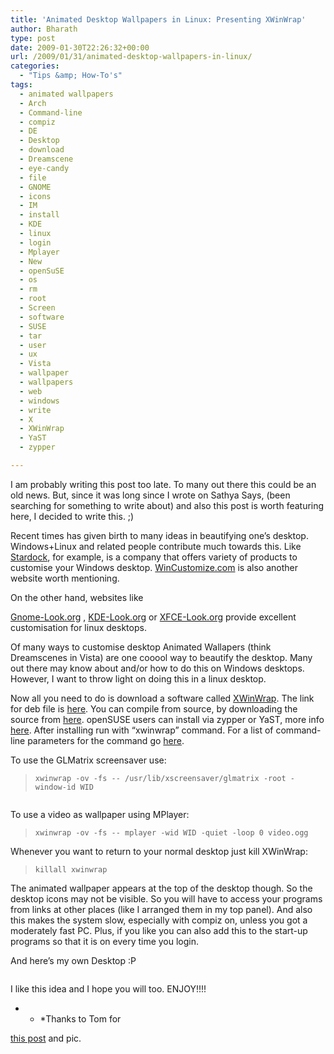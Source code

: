 ```yaml
---
title: 'Animated Desktop Wallpapers in Linux: Presenting XWinWrap'
author: Bharath
type: post
date: 2009-01-30T22:26:32+00:00
url: /2009/01/31/animated-desktop-wallpapers-in-linux/
categories:
  - "Tips &amp; How-To's"
tags:
  - animated wallpapers
  - Arch
  - Command-line
  - compiz
  - DE
  - Desktop
  - download
  - Dreamscene
  - eye-candy
  - file
  - GNOME
  - icons
  - IM
  - install
  - KDE
  - linux
  - login
  - Mplayer
  - New
  - openSuSE
  - os
  - rm
  - root
  - Screen
  - software
  - SUSE
  - tar
  - user
  - ux
  - Vista
  - wallpaper
  - wallpapers
  - web
  - windows
  - write
  - X
  - XWinWrap
  - YaST
  - zypper

---
```

I am probably writing this post too late. To many out there this could be an old news. But, since it was long since I wrote on Sathya Says, (been searching for something to write about) and also this post is worth featuring here, I decided to write this. ;)

Recent times has given birth to many ideas in beautifying one&#8217;s desktop. Windows+Linux and related people contribute much towards this. Like [Stardock][1], for example, is a company that offers variety of products to customise your Windows desktop. [WinCustomize.com][2] is also another website worth mentioning.

<!--more-->On the other hand, websites like 

[Gnome-Look.org][3] , [KDE-Look.org][4] or [XFCE-Look.org][5] provide excellent customisation for linux desktops.

Of many ways to customise desktop Animated Wallapers (think Dreamscenes in Vista) are one cooool way to beautify the desktop. Many out there may know about and/or how to do this on Windows desktops. However, I want to throw light on doing this in a linux desktop.

Now all you need to do is download a software called [XWinWrap][6]. The link for deb file is [here][7]. You can compile from source, by downloading the source from [here][8]. openSUSE users can install via zypper or YaST, more info [here][9]. After installing run with &#8220;xwinwrap&#8221; command. For a list of command-line parameters for the command go [here][6].

To use the GLMatrix screensaver use:

> `xwinwrap -ov -fs -- /usr/lib/xscreensaver/glmatrix -root -window-id WID`

<img class="alignnone" src="https://tombuntu.com/wp-content/uploads/2008/12/xwinwrap1.jpg" alt=""   />

To use a video as wallpaper using MPlayer:

> `xwinwrap -ov -fs -- mplayer -wid WID -quiet -loop 0 video.ogg`

Whenever you want to return to your normal desktop just kill XWinWrap:

> `killall xwinwrap`

The animated wallpaper appears at the top of the desktop though. So the desktop icons may not be visible. So you will have to access your programs from links at other places (like I arranged them in my top panel). And also this makes the system slow, especially with compiz on, unless you got a moderately fast PC. Plus, if you like you can also add this to the start-up programs so that it is on every time you login.

And here&#8217;s my own Desktop :P

[<img class="alignnone" src="https://img300.imageshack.us/img300/5684/screenshotrz2.png" alt=""   />][10]

I like this idea and I hope you will too. ENJOY!!!!

* * *Thanks to Tom for 

[this post][11] and pic.</p>

 [1]: https://stardock.com/
 [2]: https://wincustomize.com
 [3]: https://gnome-look.org
 [4]: https://kde-look.org
 [5]: https://xfce-look.org
 [6]: https://swik.net/xwinwrap
 [7]: https://tech.shantanugoel.com/resources/downloads/shantz-xwinwrap.zip
 [8]: https://webcvs.freedesktop.org/xapps/xwinwrap/
 [9]: https://en.opensuse.org/Xwinwrap
 [10]: https://img300.imageshack.us/img300/5684/screenshotrz2.png
 [11]: https://tombuntu.com/index.php/2008/12/15/animated-wallpaper-on-your-ubuntu-810-desktop/
